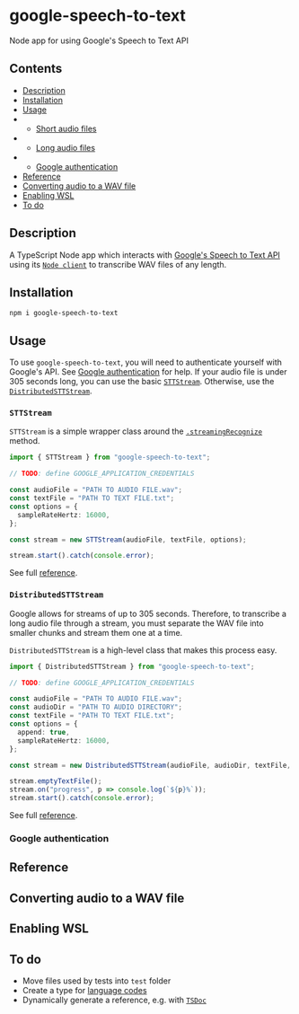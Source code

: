 # google-speech-to-text

Node app for using Google's Speech to Text API

## Contents

- [Description](#description)
- [Installation](#installation)
- [Usage](#usage)
- - [Short audio files](#STTStream)
- - [Long audio files](#DistributedSTTStream)
- - [Google authentication](#google-authentication)
- [Reference](#Reference)
- [Converting audio to a WAV file](#converting-audio-to-a-wav-file)
- [Enabling WSL](#enabling-wsl)
- [To do](#to-do)

## Description

A TypeScript Node app which interacts with [Google's Speech to Text API](https://cloud.google.com/speech-to-text/) using its [`Node client`](https://www.npmjs.com/package/@google-cloud/speech) to transcribe WAV files of any length.

## Installation

```
npm i google-speech-to-text
```

## Usage

To use `google-speech-to-text`, you will need to authenticate yourself with Google's API. See [Google authentication](#google-authentication) for help. If your audio file is under 305 seconds long, you can use the basic [`STTStream`](#STTStream). Otherwise, use the [`DistributedSTTStream`](#DistributedSTTStream).

### `STTStream`

`STTStream` is a simple wrapper class around the [`.streamingRecognize`](https://cloud.google.com/speech-to-text/docs/streaming-recognize) method.

```ts
import { STTStream } from "google-speech-to-text";

// TODO: define GOOGLE_APPLICATION_CREDENTIALS

const audioFile = "PATH TO AUDIO FILE.wav";
const textFile = "PATH TO TEXT FILE.txt";
const options = {
  sampleRateHertz: 16000,
};

const stream = new STTStream(audioFile, textFile, options);

stream.start().catch(console.error);
```

See full [reference](#reference).

### `DistributedSTTStream`

Google allows for streams of up to 305 seconds. Therefore, to transcribe a long audio file through a stream, you must separate the WAV file into smaller chunks and stream them one at a time.

`DistributedSTTStream` is a high-level class that makes this process easy.

```ts
import { DistributedSTTStream } from "google-speech-to-text";

// TODO: define GOOGLE_APPLICATION_CREDENTIALS

const audioFile = "PATH TO AUDIO FILE.wav";
const audioDir = "PATH TO AUDIO DIRECTORY";
const textFile = "PATH TO TEXT FILE.txt";
const options = {
  append: true,
  sampleRateHertz: 16000,
};

const stream = new DistributedSTTStream(audioFile, audioDir, textFile, options);

stream.emptyTextFile();
stream.on("progress", p => console.log(`${p}%`));
stream.start().catch(console.error);
```

See full [reference](#reference).

### Google authentication

## Reference

## Converting audio to a WAV file

## Enabling WSL

## To do

- Move files used by tests into `test` folder
- Create a type for [language codes](https://cloud.google.com/speech-to-text/docs/languages)
- Dynamically generate a reference, e.g. with [`TSDoc`](https://www.npmjs.com/package/@microsoft/tsdoc)

